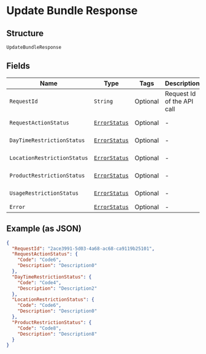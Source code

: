 
# Update Bundle Response

## Structure

`UpdateBundleResponse`

## Fields

| Name | Type | Tags | Description | Getter | Setter |
|  --- | --- | --- | --- | --- | --- |
| `RequestId` | `String` | Optional | Request Id of the API call | String getRequestId() | setRequestId(String requestId) |
| `RequestActionStatus` | [`ErrorStatus`](../../doc/models/error-status.md) | Optional | - | ErrorStatus getRequestActionStatus() | setRequestActionStatus(ErrorStatus requestActionStatus) |
| `DayTimeRestrictionStatus` | [`ErrorStatus`](../../doc/models/error-status.md) | Optional | - | ErrorStatus getDayTimeRestrictionStatus() | setDayTimeRestrictionStatus(ErrorStatus dayTimeRestrictionStatus) |
| `LocationRestrictionStatus` | [`ErrorStatus`](../../doc/models/error-status.md) | Optional | - | ErrorStatus getLocationRestrictionStatus() | setLocationRestrictionStatus(ErrorStatus locationRestrictionStatus) |
| `ProductRestrictionStatus` | [`ErrorStatus`](../../doc/models/error-status.md) | Optional | - | ErrorStatus getProductRestrictionStatus() | setProductRestrictionStatus(ErrorStatus productRestrictionStatus) |
| `UsageRestrictionStatus` | [`ErrorStatus`](../../doc/models/error-status.md) | Optional | - | ErrorStatus getUsageRestrictionStatus() | setUsageRestrictionStatus(ErrorStatus usageRestrictionStatus) |
| `Error` | [`ErrorStatus`](../../doc/models/error-status.md) | Optional | - | ErrorStatus getError() | setError(ErrorStatus error) |

## Example (as JSON)

```json
{
  "RequestId": "2ace3991-5d03-4a68-ac68-ca9119b25101",
  "RequestActionStatus": {
    "Code": "Code6",
    "Description": "Description0"
  },
  "DayTimeRestrictionStatus": {
    "Code": "Code4",
    "Description": "Description2"
  },
  "LocationRestrictionStatus": {
    "Code": "Code6",
    "Description": "Description0"
  },
  "ProductRestrictionStatus": {
    "Code": "Code8",
    "Description": "Description8"
  }
}
```

